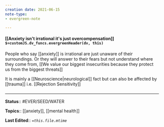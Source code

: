 ```yaml
---
creation date: 2021-06-15
note-type: 
- evergreen-note

---
```


#### [[Anxiety isn't irrational it's just overcompensation]] `$=customJS.dv_funcs.evergreenHeader(dv, this)`

People who say [[anxiety]] is irrational are just unaware of their surroundings. Or they will answer to their fears but not understand where they come from, [[We value our biggest insecurities because they protect us from the biggest threats]]

It is mainly a [[Neuroscience|neurological]] fact but can also be affected by [[trauma]] i.e. [[Rejection Sensitivity]]

### <hr class="footnote"/>

**Status**:: #EVER/SEED/WATER  

**Topics**::  [[anxiety]], [[mental health]]
	
**Last Edited**:: *`=this.file.mtime`*
